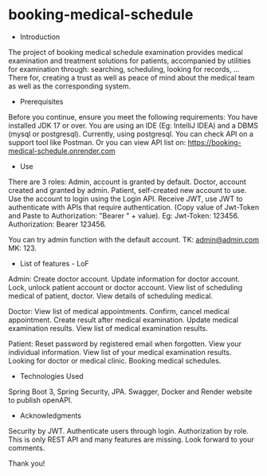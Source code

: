 # booking-medical-schedule

- Introduction

The project of booking medical schedule examination provides medical examination and treatment solutions for 
patients, accompanied by utilities for examination through: searching, scheduling, looking for records, ... 
There for, creating a trust as well as peace of mind about the medical team as well as the corresponding system.


- Prerequisites

Before you continue, ensure you meet the following requirements:
You have installed JDK 17 or over.
You are using an IDE (Eg: IntelliJ IDEA) and a DBMS (mysql or postgresql). Currently, using postgresql.
You can check API on a support tool like Postman.
Or you can view API list on: https://booking-medical-schedule.onrender.com

- Use

There are 3 roles: 
Admin, account is granted by default. 
Doctor, account created and granted by admin. 
Patient, self-created new account to use.
Use the account to login using the Login API.
Receive JWT, use JWT to authenticate with APIs that require authentication. 
(Copy value of Jwt-Token and Paste to Authorization: "Bearer " + value). 
Eg: Jwt-Token: 123456. Authorization: Bearer 123456.

You can try admin function with the default account. 
TK: admin@admin.com 
MK: 123.

- List of features - LoF

Admin: 
Create doctor account. 
Update information for doctor account. 
Lock, unlock patient account or doctor account. 
View list of scheduling medical of patient, doctor. 
View details of scheduling medical. 

Doctor:
View list of medical appointments. 
Confirm, cancel medical appointment. 
Create result after medical examination. 
Update medical examination results. 
View list of medical examination results.

Patient:
Reset password by registered email when forgotten. 
View your individual information. 
View list of your medical examination results.
Looking for doctor or medical clinic.
Booking medical schedules.

- Technologies Used

Spring Boot 3, Spring Security, JPA.
Swagger, Docker and Render website to publish openAPI.

- Acknowledgments

Security by JWT. Authenticate users through login. Authorization by role. 
This is only REST API and many features are missing. Look forward to your comments.

Thank you!


